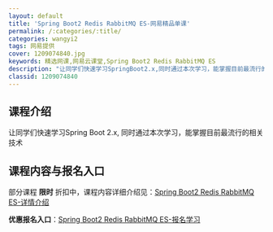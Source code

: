 ```yaml
---
layout: default
title: 'Spring Boot2 Redis RabbitMQ ES-网易精品单课'
permalink: /:categories/:title/
categories: wangyi2
tags: 网易提供
cover: 1209074840.jpg
keywords: 精选网课,网易云课堂,Spring Boot2 Redis RabbitMQ ES
description: "让同学们快速学习SpringBoot2.x,同时通过本次学习，能掌握目前最流行的相关技术SpringBoot2RedisRabbitMQES"
classid: 1209074840
---
```


## 课程介绍

让同学们快速学习Spring Boot 2.x, 同时通过本次学习，能掌握目前最流行的相关技术

## 课程内容与报名入口

部分课程 **限时** 折扣中，课程内容详细介绍见：[Spring Boot2 Redis RabbitMQ ES-详情介绍](https://study.163.com/course/introduction/1209074840.htm?share=1&shareId=1025206652&utm_campaign=share&utm_medium=iphoneShare&utm_source=&utm_u=1025206652)

**优惠报名入口**：[Spring Boot2 Redis RabbitMQ ES-报名学习](https://study.163.com/course/introduction/1209074840.htm?share=1&shareId=1025206652&utm_campaign=share&utm_medium=iphoneShare&utm_source=&utm_u=1025206652)

